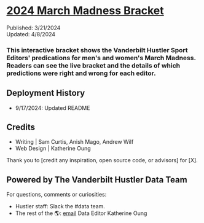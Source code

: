# [2024 March Madness Bracket](url)
Published: 3/21/2024 <br>
Updated: 4/8/2024 <br>
### This interactive bracket shows the Vanderbilt Hustler Sport Editors' predications for men's and women's March Madness. Readers can see the live bracket and the details of which predictions were right and wrong for each editor.

## Deployment History
- 9/17/2024: Updated README

## Credits
- Writing | Sam Curtis, Anish Mago, Andrew Wilf
- Web Design | Katherine Oung

Thank you to [credit any inspiration, open source code, or advisors] for [X].

## Powered by The Vanderbilt Hustler Data Team
For questions, comments or curiosities: 
- Hustler staff: Slack the #data team. 
- The rest of the 🌎: [email](emailto:katherine.oung@vanderbilt.edu) Data Editor Katherine Oung
